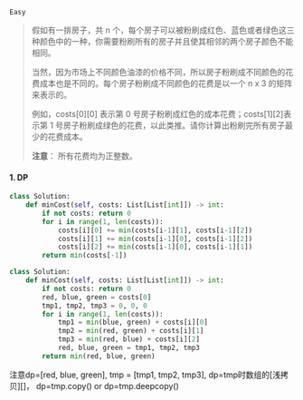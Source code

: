 `Easy`

> 假如有一排房子，共 n 个，每个房子可以被粉刷成红色、蓝色或者绿色这三种颜色中的一种，你需要粉刷所有的房子并且使其相邻的两个房子颜色不能相同。
>
> 当然，因为市场上不同颜色油漆的价格不同，所以房子粉刷成不同颜色的花费成本也是不同的。每个房子粉刷成不同颜色的花费是以一个 n x 3 的矩阵来表示的。
>
> 例如，costs$[0][0]$ 表示第 0 号房子粉刷成红色的成本花费；costs$[1][2]$表示第 1 号房子粉刷成绿色的花费，以此类推。请你计算出粉刷完所有房子最少的花费成本。
>
> **注意**： 所有花费均为正整数。

#### 1.  DP

```python
class Solution:
    def minCost(self, costs: List[List[int]]) -> int:
        if not costs: return 0
        for i in range(1, len(costs)):
            costs[i][0] += min(costs[i-1][1], costs[i-1][2])
            costs[i][1] += min(costs[i-1][0], costs[i-1][2])
            costs[i][2] += min(costs[i-1][0], costs[i-1][1])
        return min(costs[-1])
```



```python
class Solution:
    def minCost(self, costs: List[List[int]]) -> int:
        if not costs: return 0
        red, blue, green = costs[0]
        tmp1, tmp2, tmp3 = 0, 0, 0
        for i in range(1, len(costs)):
            tmp1 = min(blue, green) + costs[i][0]
            tmp2 = min(red, green) + costs[i][1]
            tmp3 = min(red, blue) + costs[i][2]
            red, blue, green = tmp1, tmp2, tmp3
        return min(red, blue, green)
```

注意dp=[red, blue, green], tmp = [tmp1, tmp2, tmp3], dp=tmp时数组的[浅拷贝][]， dp=tmp.copy() or dp=tmp.deepcopy()
